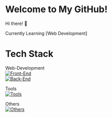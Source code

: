 # Welcome to My GitHub!

Hi there! 👋

Currently Learning [Web Development] <br>
# Tech Stack

Web-Development<br>
[![Front-End](https://skillicons.dev/icons?i=js,html,css,react)](https://skillicons.dev)<br>
[![Back-End](https://skillicons.dev/icons?i=nodejs,expressjs)](https://skillicons.dev)<br>

Tools<br>
[![Tools](https://skillicons.dev/icons?i=github,git,vscode)](https://skillicons.dev)<br>

Others<br>
[![Others](https://skillicons.dev/icons?i=python,mysql)](https://skillicons.dev)<br>
